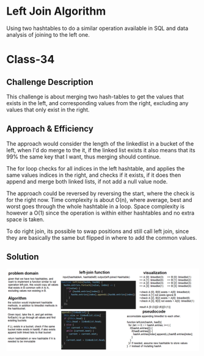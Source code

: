 # Left Join Algorithm
Using two hashtables to do a similar operation available in SQL and data analysis of joining to the left one.

# Class-34
## Challenge Description
This challenge is about merging two hash-tables to get the values that exists in the left, and corresponding values from the right, excluding any values that only exist in the right.

## Approach & Efficiency
The approach would consider the length of the linkedlist in a bucket of the left, when I'd do merge to the it, if the linked list exists it also means that its 99% the same key that I want, thus merging should continue.

The for loop checks for all indices in the left hashtable, and applies the same values indices in the right, and checks if it exists, if it does then append and merge both linked lists, if not add a null value node.

The approach could be reversed by reversing the start, where the check is for the right now. Time complexity is about O(n), where average, best and worst goes through the whole hashtable in a loop. Space complexity is however a O(1) since the operation is within either hashtables and no extra space is taken.

To do right join, its possible to swap positions and still call left join, since they are basically the same but flipped in where to add the common values.

## Solution
![whiteboard](../../resources/whiteboard-class-33.png)